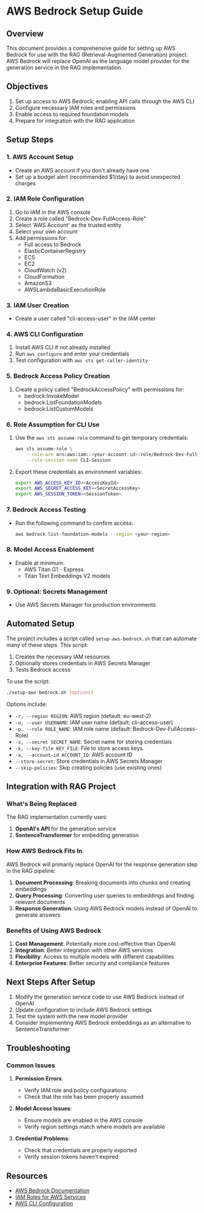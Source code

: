 # AWS Bedrock Setup Guide

## Overview

This document provides a comprehensive guide for setting up AWS Bedrock for use with the RAG (Retrieval-Augmented Generation) project. AWS Bedrock will replace OpenAI as the language model provider for the generation service in the RAG implementation.

## Objectives

1. Set up access to AWS Bedrock, enabling API calls through the AWS CLI
2. Configure necessary IAM roles and permissions
3. Enable access to required foundation models
4. Prepare for integration with the RAG application

## Setup Steps

### 1. AWS Account Setup

- Create an AWS account if you don't already have one
- Set up a budget alert (recommended $1/day) to avoid unexpected charges

### 2. IAM Role Configuration

1. Go to IAM in the AWS console
2. Create a role called "Bedrock-Dev-FullAccess-Role"
3. Select 'AWS Account' as the trusted entity
4. Select your own account
5. Add permissions for:
   - Full access to Bedrock
   - ElasticContainerRegistry
   - ECS
   - EC2
   - CloudWatch (v2)
   - CloudFormation
   - AmazonS3
   - AWSLambdaBasicExecutionRole

### 3. IAM User Creation

- Create a user called "cli-access-user" in the IAM center

### 4. AWS CLI Configuration

1. Install AWS CLI if not already installed
2. Run `aws configure` and enter your credentials
3. Test configuration with `aws sts get-caller-identity`

### 5. Bedrock Access Policy Creation

1. Create a policy called "BedrockAccessPolicy" with permissions for:
   - bedrock:InvokeModel
   - bedrock:ListFoundationModels
   - bedrock:ListCustomModels

### 6. Role Assumption for CLI Use

1. Use the `aws sts assume-role` command to get temporary credentials:
   ```bash
   aws sts assume-role \
       --role-arn arn:aws:iam::<your-account-id>:role/Bedrock-Dev-FullAccess-Role \
       --role-session-name CLI-Session
   ```

2. Export these credentials as environment variables:
   ```bash
   export AWS_ACCESS_KEY_ID=<AccessKeyId>
   export AWS_SECRET_ACCESS_KEY=<SecretAccessKey>
   export AWS_SESSION_TOKEN=<SessionToken>
   ```

### 7. Bedrock Access Testing

- Run the following command to confirm access:
  ```bash
  aws bedrock list-foundation-models --region <your-region>
  ```

### 8. Model Access Enablement

- Enable at minimum:
  - AWS Titan G1 - Express
  - Titan Text Embeddings V2 models

### 9. Optional: Secrets Management

- Use AWS Secrets Manager for production environments

## Automated Setup

The project includes a script called `setup-aws-bedrock.sh` that can automate many of these steps. This script:

1. Creates the necessary IAM resources
2. Optionally stores credentials in AWS Secrets Manager
3. Tests Bedrock access

To use the script:
```bash
./setup-aws-bedrock.sh [options]
```

Options include:
- `-r, --region REGION`: AWS region (default: eu-west-2)
- `-u, --user USERNAME`: IAM user name (default: cli-access-user)
- `-p, --role ROLE_NAME`: IAM role name (default: Bedrock-Dev-FullAccess-Role)
- `-s, --secret SECRET_NAME`: Secret name for storing credentials
- `-k, --key-file KEY_FILE`: File to store access keys
- `-a, --account-id ACCOUNT_ID`: AWS account ID
- `--store-secret`: Store credentials in AWS Secrets Manager
- `--skip-policies`: Skip creating policies (use existing ones)

## Integration with RAG Project

### What's Being Replaced

The RAG implementation currently uses:
1. **OpenAI's API** for the generation service
2. **SentenceTransformer** for embedding generation

### How AWS Bedrock Fits In

AWS Bedrock will primarily replace OpenAI for the response generation step in the RAG pipeline:

1. **Document Processing**: Breaking documents into chunks and creating embeddings
2. **Query Processing**: Converting user queries to embeddings and finding relevant documents
3. **Response Generation**: Using AWS Bedrock models instead of OpenAI to generate answers

### Benefits of Using AWS Bedrock

1. **Cost Management**: Potentially more cost-effective than OpenAI
2. **Integration**: Better integration with other AWS services
3. **Flexibility**: Access to multiple models with different capabilities
4. **Enterprise Features**: Better security and compliance features

## Next Steps After Setup

1. Modify the generation service code to use AWS Bedrock instead of OpenAI
2. Update configuration to include AWS Bedrock settings
3. Test the system with the new model provider
4. Consider implementing AWS Bedrock embeddings as an alternative to SentenceTransformer

## Troubleshooting

### Common Issues

1. **Permission Errors**:
   - Verify IAM role and policy configurations
   - Check that the role has been properly assumed

2. **Model Access Issues**:
   - Ensure models are enabled in the AWS console
   - Verify region settings match where models are available

3. **Credential Problems**:
   - Check that credentials are properly exported
   - Verify session tokens haven't expired

## Resources

- [AWS Bedrock Documentation](https://docs.aws.amazon.com/bedrock/latest/userguide/what-is-bedrock.html)
- [IAM Roles for AWS Services](https://docs.aws.amazon.com/IAM/latest/UserGuide/id_roles_aws-service.html)
- [AWS CLI Configuration](https://docs.aws.amazon.com/cli/latest/userguide/cli-configure-files.html) 